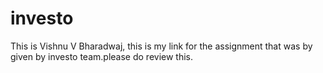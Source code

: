 # investo
This is Vishnu V Bharadwaj, this is my link for the assignment that was by given by investo team.please do review this.
